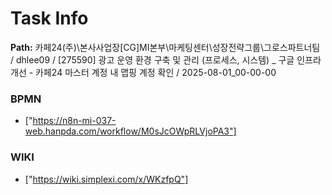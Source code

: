 # Task Info

**Path:** 카페24(주)\본사사업장\[CG]MI본부\마케팅센터\성장전략그룹\그로스파트너팀 / dhlee09 / [275590] 광고 운영 환경 구축 및 관리 (프로세스, 시스템) _ 구글 인프라 개선 - 카페24 마스터 계정 내 맵핑 계정 확인 / 2025-08-01_00-00-00

### BPMN
- ["https://n8n-mi-037-web.hanpda.com/workflow/M0sJcOWpRLVjoPA3"]

### WIKI
- ["https://wiki.simplexi.com/x/WKzfpQ"]

